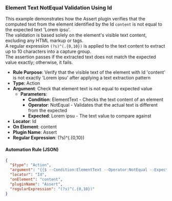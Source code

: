 ### Element Text NotEqual Validation Using Id

This example demonstrates how the Assert plugin verifies that the computed text from the element identified by the Id `content` is not equal to the expected text 'Lorem ipsu'.  
The validation is based solely on the element's visible text content, excluding any HTML markup or tags.  
A regular expression `(?s)^(.{0,10})` is applied to the text content to extract up to 10 characters into a capture group.  
The assertion passes if the extracted text does not match the expected value exactly; otherwise, it fails.

- **Rule Purpose**: Verify that the visible text of the element with Id 'content' is not exactly 'Lorem ipsu' after applying a text extraction pattern  
- **Type**: Action  
- **Argument**: Check that element text is not equal to expected value  
  - **Parameters**:  
    - **Condition**: ElementText - Checks the text content of an element  
    - **Operator**: NotEqual - Validates that the actual text is different from the expected  
    - **Expected**: Lorem ipsu - The text value to compare against  
- **Locator**: Id  
- **On Element**: content  
- **Plugin Name**: Assert  
- **Regular Expression**: (?s)^(.{0,10})

#### Automation Rule (JSON)

```json
{
  "$type": "Action",
  "argument": "{{$ --Condition:ElementText --Operator:NotEqual --Expected:Lorem ipsu}}",
  "locator": "Id",
  "onElement": "content",
  "pluginName": "Assert",
  "regularExpression": "(?s)^(.{0,10})"
}
```

